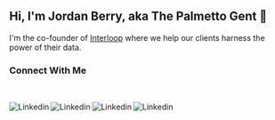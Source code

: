 ## Hi, I'm Jordan Berry, aka The Palmetto Gent 👋

I'm the co-founder of [Interloop](https://github.com/InterloopHQ) where we help our clients harness the power of their data. 

### Connect With Me

<br>

[<img align="left" alt="Linkedin" src="https://img.shields.io/badge/LinkedIn-0077B5?style=for-the-badge&logo=linkedin&logoColor=white" />](www.linkedin.com/in/jordan~berry)

[<img align="left" alt="Linkedin" src="https://img.shields.io/badge/LinkedIn-0077B5?style=for-the-badge&logo=linkedin&logoColor=white" />](www.linkedin.com/in/jordan~berry)

[<img align="left" alt="Linkedin" src="https://img.shields.io/badge/LinkedIn-0077B5?style=for-the-badge&logo=linkedin&logoColor=white" />](www.linkedin.com/in/jordan~berry)

[<img align="left" alt="Linkedin" src="https://img.shields.io/badge/LinkedIn-0077B5?style=for-the-badge&logo=linkedin&logoColor=white" />](www.linkedin.com/in/jordan~berry)
